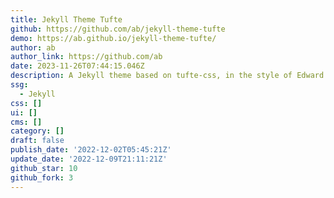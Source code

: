 ```yaml
---
title: Jekyll Theme Tufte
github: https://github.com/ab/jekyll-theme-tufte
demo: https://ab.github.io/jekyll-theme-tufte/
author: ab
author_link: https://github.com/ab
date: 2023-11-26T07:44:15.046Z
description: A Jekyll theme based on tufte-css, in the style of Edward Tufte
ssg:
  - Jekyll
css: []
ui: []
cms: []
category: []
draft: false
publish_date: '2022-12-02T05:45:21Z'
update_date: '2022-12-09T21:11:21Z'
github_star: 10
github_fork: 3
---
```

